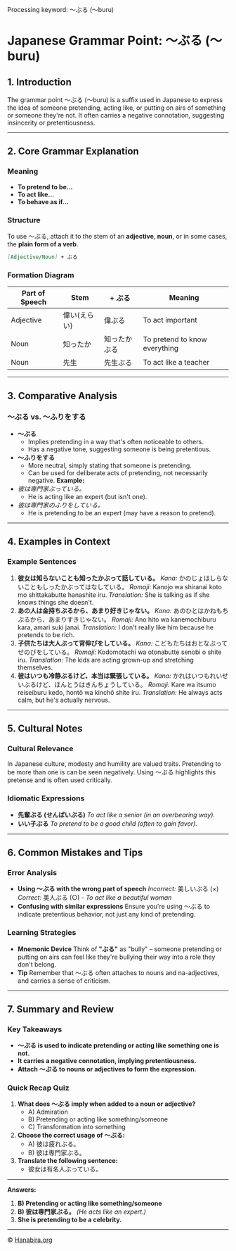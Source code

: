 Processing keyword: ～ぶる (〜buru)
# Japanese Grammar Point: ～ぶる (〜buru)

## 1. Introduction
The grammar point ～ぶる (〜buru) is a suffix used in Japanese to express the idea of someone pretending, acting like, or putting on airs of something or someone they're not. It often carries a negative connotation, suggesting insincerity or pretentiousness.

---
## 2. Core Grammar Explanation
### Meaning
- **To pretend to be...**
- **To act like...**
- **To behave as if...**
### Structure
To use ～ぶる, attach it to the stem of an **adjective**, **noun**, or in some cases, the **plain form of a verb**.
```markdown
[Adjective/Noun] + ぶる
```
### Formation Diagram
| Part of Speech | Stem       | + ぶる     | Meaning                     |
|----------------|------------|------------|-----------------------------|
| Adjective      | 偉い(えらい) | 偉ぶる      | To act important             |
| Noun           | 知ったか    | 知ったかぶる | To pretend to know everything |
| Noun           | 先生        | 先生ぶる     | To act like a teacher         |
---
## 3. Comparative Analysis
### ～ぶる vs. ～ふりをする
- **～ぶる**
  - Implies pretending in a way that's often noticeable to others.
  - Has a negative tone, suggesting someone is being pretentious.
- **～ふりをする**
  - More neutral, simply stating that someone is pretending.
  - Can be used for deliberate acts of pretending, not necessarily negative.
**Example:**
- *彼は専門家ぶっている。*
  - He is acting like an expert (but isn't one).
- *彼は専門家のふりをしている。*
  - He is pretending to be an expert (may have a reason to pretend).
---
## 4. Examples in Context
### Example Sentences
1. **彼女は知らないことも知ったかぶって話している。**
   *Kana:* かのじょはしらないこともしったかぶってはなしている。
   *Romaji:* Kanojo wa shiranai koto mo shittakabutte hanashite iru.
   *Translation:* She is talking as if she knows things she doesn't.
2. **あの人は金持ちぶるから、あまり好きじゃない。**
   *Kana:* あのひとはかねもちぶるから、あまりすきじゃない。
   *Romaji:* Ano hito wa kanemochiburu kara, amari suki janai.
   *Translation:* I don't really like him because he pretends to be rich.
3. **子供たちは大人ぶって背伸びをしている。**
   *Kana:* こどもたちはおとなぶってせのびをしている。
   *Romaji:* Kodomotachi wa otonabutte senobi o shite iru.
   *Translation:* The kids are acting grown-up and stretching themselves.
4. **彼はいつも冷静ぶるけど、本当は緊張している。**
   *Kana:* かれはいつもれいせいぶるけど、ほんとうはきんちょうしている。
   *Romaji:* Kare wa itsumo reiseiburu kedo, hontō wa kinchō shite iru.
   *Translation:* He always acts calm, but he's actually nervous.
---
## 5. Cultural Notes
### Cultural Relevance
In Japanese culture, modesty and humility are valued traits. Pretending to be more than one is can be seen negatively. Using ～ぶる highlights this pretense and is often used critically.
### Idiomatic Expressions
- **先輩ぶる (せんぱいぶる)**
  *To act like a senior (in an overbearing way).*
- **いい子ぶる**
  *To pretend to be a good child (often to gain favor).*
---
## 6. Common Mistakes and Tips
### Error Analysis
- **Using ～ぶる with the wrong part of speech**
  *Incorrect:* 美しいぶる (×)
  *Correct:* 美人ぶる (○) - *To act like a beautiful woman*
- **Confusing with similar expressions**
  Ensure you're using ～ぶる to indicate pretentious behavior, not just any kind of pretending.
### Learning Strategies
- **Mnemonic Device**
  Think of **"ぶる"** as "bully" – someone pretending or putting on airs can feel like they're bullying their way into a role they don't belong.
- **Tip**
  Remember that ～ぶる often attaches to nouns and na-adjectives, and carries a sense of criticism.
---
## 7. Summary and Review
### Key Takeaways
- **～ぶる is used to indicate pretending or acting like something one is not.**
- **It carries a negative connotation, implying pretentiousness.**
- **Attach ～ぶる to nouns or adjectives to form the expression.**
### Quick Recap Quiz
1. **What does ～ぶる imply when added to a noun or adjective?**
   - A) Admiration
   - B) Pretending or acting like something/someone
   - C) Transformation into something
2. **Choose the correct usage of ～ぶる:**
   - A) 彼は疲れぶる。
   - B) 彼は専門家ぶる。
3. **Translate the following sentence:**
   - 彼女は有名人ぶっている。
---
**Answers:**
1. **B) Pretending or acting like something/someone**
2. **B) 彼は専門家ぶる。** *(He acts like an expert.)*
3. **She is pretending to be a celebrity.**


---

© [Hanabira.org](https://hanabira.org)
